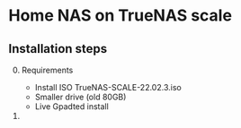 # Home NAS on TrueNAS scale

## Installation steps

0. Requirements
    - Install ISO TrueNAS-SCALE-22.02.3.iso
    - Smaller drive (old 80GB)
    - Live Gpadted install

1.
